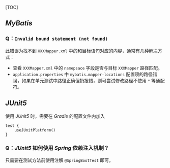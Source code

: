 [TOC]

## *MyBatis*

### Q：`Invalid bound statement (not found)`

此错误为找不到 `XXXMapper.xml` 中的和目标语句对应的内容，通常有几种解决方式：

* 查看 `XXXMapper.xml` 中的 `namepsace` 字段是否与目标 `XXXMapper` 路径匹配。
* `application.properties` 中 `mybatis.mapper-locations` 配置项的路径错误，如果在单元测试中路径正确但扔报错，则可尝试修改路径不使用 `*` 等通配符。

## *JUnit5*

使用 *JUnit5* 时，需要在 *Gradle* 的配置文件内加入

```
test {
    useJUnitPlatform()
}
```

### Q：*JUnit5* 如何使用 *Spring* 依赖注入机制？

只需要在测试方法前使用注解 `@SpringBootTest` 即可。
